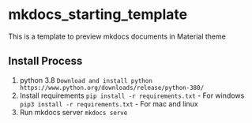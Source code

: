 # mkdocs_starting_template
This is a template to preview mkdocs documents in Material theme

## Install Process
1. python 3.8
   `Download and install python https://www.python.org/downloads/release/python-380/`
2. Install requirements
    `pip install -r requirements.txt` - For windows
    `pip3 install -r requirements.txt` - For mac and linux
3. Run mkdocs server
    `mkdocs serve`